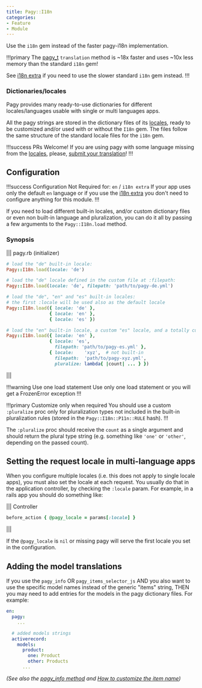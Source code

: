 ```yaml
---
title: Pagy::I18n
categories:
- Feature
- Module
---
```


Use the `i18n` gem instead of the faster pagy-i18n implementation.

!!!primary 
The [pagy_t](frontend/#pagy-t-key-vars) `translation` method is ~18x faster and uses ~10x less memory than the standard `i18n` gem!

See [i18n extra](/docs/extras/i18n.md) if you need to use the slower standard `i18n` gem instead.
!!!

### Dictionaries/locales

Pagy provides many ready-to-use dictionaries for different locales/languages usable with single or multi languages apps.

All the pagy strings are stored in the dictionary files of its [locales](https://github.com/ddnexus/pagy/blob/master/lib/locales), ready to be customized and/or used with or without the `I18n` gem. The files follow the same structure of the standard locale files for the `i18n` gem.

!!!success PRs Welcome!
If you are using pagy with some language missing from the [locales](https://github.com/ddnexus/pagy/blob/master/lib/locales), please, [submit your translation](https://github.com/ddnexus/pagy/pulls)!
!!!

## Configuration

!!!success Configuration Not Required for: `en` / `i18n extra`
If your app uses only the default `en` language or if you use the [i18n extra](/docs/extras/i18n.md) you don't need to configure anything for this module.
!!!


If you need to load different built-in locales, and/or custom dictionary files or even non built-in language and pluralization, you can do it all by passing a few arguments to the `Pagy::I18n.load` method.

### Synopsis

||| pagy.rb (initializer)
```ruby
# load the "de" built-in locale:
Pagy::I18n.load(locale: 'de')

# load the "de" locale defined in the custom file at :filepath:
Pagy::I18n.load(locale: 'de', filepath: 'path/to/pagy-de.yml')

# load the "de", "en" and "es" built-in locales:
# the first :locale will be used also as the default locale
Pagy::I18n.load({ locale: 'de' },
                { locale: 'en' },
                { locale: 'es' })

# load the "en" built-in locale, a custom "es" locale, and a totally custom locale complete with the :pluralize proc:
Pagy::I18n.load({ locale: 'en' },
                { locale: 'es',
                  filepath: 'path/to/pagy-es.yml' },
                { locale:    'xyz',  # not built-in
                  filepath:  'path/to/pagy-xyz.yml',
                  pluralize: lambda{ |count| ... } })
```
|||

!!!warning Use one load statement
Use only one load statement or you will get a FrozenError exception
!!!

!!!primary Customize only when required
You should use a custom `:pluralize` proc only for pluralization types not included in the built-in pluralization rules (stored in the `Pagy::I18n::P11n::RULE` hash).
!!!

The `:pluralize` proc should receive the `count` as a single argument and should return the plural type string (e.g. something like `'one'` or `'other'`, depending on the passed count).

## Setting the request locale in multi-language apps

When you configure multiple locales (i.e. this does not apply to single locale apps), you must also set the locale at each request. You usually do that in the application controller, by checking the `:locale` param. For example, in a rails app you should do something like:

||| Controller
```ruby
before_action { @pagy_locale = params[:locale] }
```
|||

If the `@pagy_locale` is `nil` or missing pagy will serve the first locale you set in the configuration.

## Adding the model translations

If you use the `pagy_info` OR `pagy_items_selector_js` AND you also want to use the specific model names instead of the generic "items" string, THEN you may need to add entries for the models in the pagy dictionary files. For example:

```yaml
en:
  pagy:
    ...

  # added models strings
  activerecord:
    models:
      product:
        one: Product
        other: Products
      ...
```

_(See also the [pagy_info method](frontend/#pagy-info-pagy-pagy-id-item-name-i18n-key) and [How to customize the item name](/docs/how-to.md#customize-the-item-name))_
